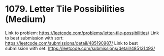# 1079. Letter Tile Possibilities (Medium)

Link to problem: https://leetcode.com/problems/letter-tile-possibilities/
Link to best submission with sort: https://leetcode.com/submissions/detail/485190987/
Link to best submission with set: https://leetcode.com/submissions/detail/485131493/

